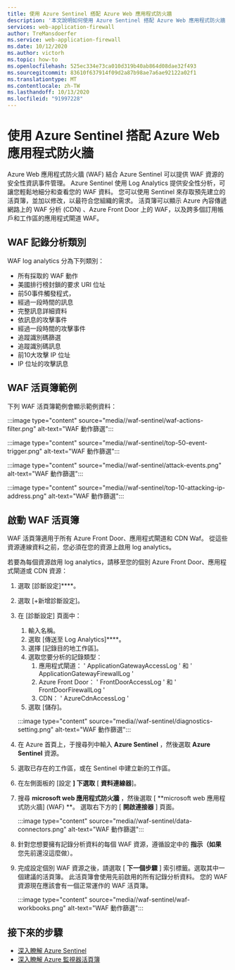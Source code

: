 ```yaml
---
title: 使用 Azure Sentinel 搭配 Azure Web 應用程式防火牆
description: '本文說明如何使用 Azure Sentinel 搭配 Azure Web 應用程式防火牆 (WAF) '
services: web-application-firewall
author: TreMansdoerfer
ms.service: web-application-firewall
ms.date: 10/12/2020
ms.author: victorh
ms.topic: how-to
ms.openlocfilehash: 525ec334e73ca010d319b40ab864d08dae32f493
ms.sourcegitcommit: 83610f637914f09d2a87b98ae7a6ae92122a02f1
ms.translationtype: MT
ms.contentlocale: zh-TW
ms.lasthandoff: 10/13/2020
ms.locfileid: "91997228"
---
```

# <a name="using-azure-sentinel-with-azure-web-application-firewall"></a>使用 Azure Sentinel 搭配 Azure Web 應用程式防火牆

Azure Web 應用程式防火牆 (WAF) 結合 Azure Sentinel 可以提供 WAF 資源的安全性資訊事件管理。 Azure Sentinel 使用 Log Analytics 提供安全性分析，可讓您輕鬆地細分和查看您的 WAF 資料。 您可以使用 Sentinel 來存取預先建立的活頁簿，並加以修改，以最符合您組織的需求。 活頁簿可以顯示 Azure 內容傳遞網路上的 WAF 分析 (CDN) 、Azure Front Door 上的 WAF，以及跨多個訂用帳戶和工作區的應用程式閘道 WAF。

## <a name="waf-log-analytics-categories"></a>WAF 記錄分析類別

WAF log analytics 分為下列類別：  

- 所有採取的 WAF 動作 
- 美國排行榜封鎖的要求 URI 位址 
- 前50事件觸發程式，  
- 經過一段時間的訊息 
- 完整訊息詳細資料 
- 依訊息的攻擊事件  
- 經過一段時間的攻擊事件 
- 追蹤識別碼篩選 
- 追蹤識別碼訊息 
- 前10大攻擊 IP 位址 
- IP 位址的攻擊訊息 

## <a name="waf-workbook-examples"></a>WAF 活頁簿範例

下列 WAF 活頁簿範例會顯示範例資料：

:::image type="content" source="media//waf-sentinel/waf-actions-filter.png" alt-text="WAF 動作篩選":::

:::image type="content" source="media//waf-sentinel/top-50-event-trigger.png" alt-text="WAF 動作篩選":::

:::image type="content" source="media//waf-sentinel/attack-events.png" alt-text="WAF 動作篩選":::

:::image type="content" source="media//waf-sentinel/top-10-attacking-ip-address.png" alt-text="WAF 動作篩選":::

## <a name="launch-a-waf-workbook"></a>啟動 WAF 活頁簿

WAF 活頁簿適用于所有 Azure Front Door、應用程式閘道和 CDN Waf。 從這些資源連線資料之前，您必須在您的資源上啟用 log analytics。 

若要為每個資源啟用 log analytics，請移至您的個別 Azure Front Door、應用程式閘道或 CDN 資源：

1. 選取 [診斷設定]****。
2. 選取 [+新增診斷設定]。 
3. 在 [診斷設定] 頁面中：
   1. 輸入名稱。 
   1. 選取 [傳送至 Log Analytics]****。 
   1. 選擇 [記錄目的地工作區]。 
   1. 選取您要分析的記錄類型：
      1. 應用程式閘道： ' ApplicationGatewayAccessLog ' 和 ' ApplicationGatewayFirewallLog '
      1. Azure Front Door： ' FrontDoorAccessLog ' 和 ' FrontDoorFirewallLog '
      1. CDN： ' AzureCdnAccessLog '
   1. 選取 [儲存]。

   :::image type="content" source="media//waf-sentinel/diagnostics-setting.png" alt-text="WAF 動作篩選":::

4. 在 Azure 首頁上，于搜尋列中輸入 **Azure Sentinel** ，然後選取 **Azure Sentinel** 資源。 
2. 選取已存在的工作區，或在 Sentinel 中建立新的工作區。 
3. 在左側面板的 [設定 **] 下選取** [ **資料連線器**]。
4. 搜尋 **microsoft web 應用程式防火牆** ，然後選取 [ **microsoft web 應用程式防火牆] (WAF) **。 選取右下方的 [ **開啟連接器** ] 頁面。

   :::image type="content" source="media//waf-sentinel/data-connectors.png" alt-text="WAF 動作篩選":::

8. 針對您想要擁有記錄分析資料的每個 WAF 資源，遵循設定中的 **指示（如果** 您先前還沒這麼做）。
6. 完成設定個別 WAF 資源之後，請選取 [ **下一個步驟** ] 索引標籤。選取其中一個建議的活頁簿。 此活頁簿會使用先前啟用的所有記錄分析資料。 您的 WAF 資源現在應該會有一個正常運作的 WAF 活頁簿。

   :::image type="content" source="media//waf-sentinel/waf-workbooks.png" alt-text="WAF 動作篩選":::


## <a name="next-steps"></a>接下來的步驟

- [深入瞭解 Azure Sentinel](../sentinel/overview.md)
- [深入瞭解 Azure 監視器活頁簿](../azure-monitor/platform/workbooks-overview.md)
